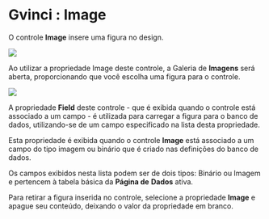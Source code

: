 # Gvinci : Image

O controle **Image** insere uma figura no design.

![](http://www.gvinci.com.br/manual/image1gv5.zoom80.png)

Ao utilizar a propriedade Image deste controle, a Galeria de **Imagens** será aberta, proporcionando que você escolha uma figura para o controle.

![](http://www.gvinci.com.br/manual/imag2gv5.zoom80.png)

A propriedade **Field** deste controle - que é exibida quando o controle está associado a um campo - é utilizada para carregar a figura para o banco de dados, utilizando-se de um campo especificado na lista desta propriedade.

Esta propriedade é exibida quando o controle **Image** está associado a um campo do tipo imagem ou binário que é criado nas definições do banco de dados.

Os campos exibidos nesta lista podem ser de dois tipos: Binário ou Imagem e pertencem à tabela básica da **Página de** **Dados** ativa.

Para retirar a figura inserida no controle, selecione a propriedade **Image** e apague seu conteúdo, deixando o valor da propriedade em branco.

